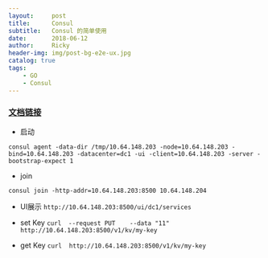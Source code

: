 ```yaml
---
layout:     post
title:      Consul
subtitle:   Consul 的简单使用
date:       2018-06-12
author:     Ricky
header-img: img/post-bg-e2e-ux.jpg
catalog: true
tags:
    - GO
    - Consul
---
```


### [文档链接](http://book.itmuch.com/2%20Spring%20Cloud/2.1.4%20Consul%E5%AE%89%E8%A3%85%E4%B8%8E%E4%BD%BF%E7%94%A8.html)

* 启动
```
consul agent -data-dir /tmp/10.64.148.203 -node=10.64.148.203 -bind=10.64.148.203 -datacenter=dc1 -ui -client=10.64.148.203 -server -bootstrap-expect 1
```

* join
```
consul join -http-addr=10.64.148.203:8500 10.64.148.204
```

* UI展示
``
http://10.64.148.203:8500/ui/dc1/services
``

* set Key
``
curl  --request PUT    --data "11"    http://10.64.148.203:8500/v1/kv/my-key
``

* get Key
``
curl  http://10.64.148.203:8500/v1/kv/my-key
``